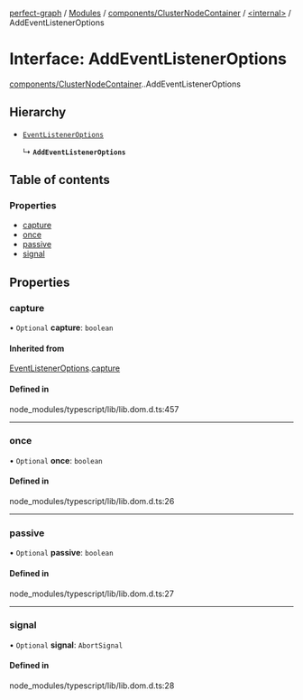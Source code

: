 [perfect-graph](../README.md) / [Modules](../modules.md) / [components/ClusterNodeContainer](../modules/components_ClusterNodeContainer.md) / [<internal\>](../modules/components_ClusterNodeContainer._internal_.md) / AddEventListenerOptions

# Interface: AddEventListenerOptions

[components/ClusterNodeContainer](../modules/components_ClusterNodeContainer.md).[<internal>](../modules/components_ClusterNodeContainer._internal_.md).AddEventListenerOptions

## Hierarchy

- [`EventListenerOptions`](components_ClusterNodeContainer._internal_.EventListenerOptions.md)

  ↳ **`AddEventListenerOptions`**

## Table of contents

### Properties

- [capture](components_ClusterNodeContainer._internal_.AddEventListenerOptions.md#capture)
- [once](components_ClusterNodeContainer._internal_.AddEventListenerOptions.md#once)
- [passive](components_ClusterNodeContainer._internal_.AddEventListenerOptions.md#passive)
- [signal](components_ClusterNodeContainer._internal_.AddEventListenerOptions.md#signal)

## Properties

### capture

• `Optional` **capture**: `boolean`

#### Inherited from

[EventListenerOptions](components_ClusterNodeContainer._internal_.EventListenerOptions.md).[capture](components_ClusterNodeContainer._internal_.EventListenerOptions.md#capture)

#### Defined in

node_modules/typescript/lib/lib.dom.d.ts:457

___

### once

• `Optional` **once**: `boolean`

#### Defined in

node_modules/typescript/lib/lib.dom.d.ts:26

___

### passive

• `Optional` **passive**: `boolean`

#### Defined in

node_modules/typescript/lib/lib.dom.d.ts:27

___

### signal

• `Optional` **signal**: `AbortSignal`

#### Defined in

node_modules/typescript/lib/lib.dom.d.ts:28

